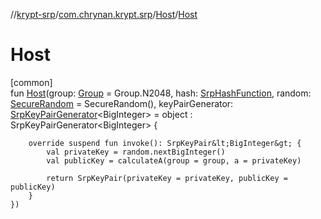 //[krypt-srp](../../../index.md)/[com.chrynan.krypt.srp](../index.md)/[Host](index.md)/[Host](-host.md)

# Host

[common]\
fun [Host](-host.md)(group: [Group](../-group/index.md) = Group.N2048, hash: [SrpHashFunction](../-srp-hash-function/index.md), random: [SecureRandom](../../../../krypt-csprng/krypt-csprng/com.chrynan.krypt.csprng/-secure-random/index.md) = SecureRandom(), keyPairGenerator: [SrpKeyPairGenerator](../-srp-key-pair-generator/index.md)&lt;BigInteger&gt; = object : SrpKeyPairGenerator&lt;BigInteger&gt; {

        override suspend fun invoke(): SrpKeyPair&lt;BigInteger&gt; {
            val privateKey = random.nextBigInteger()
            val publicKey = calculateA(group = group, a = privateKey)

            return SrpKeyPair(privateKey = privateKey, publicKey = publicKey)
        }
    })
